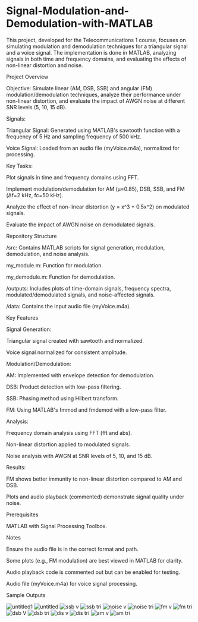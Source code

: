 # Signal-Modulation-and-Demodulation-with-MATLAB
This project, developed for the Telecommunications 1 course, focuses on simulating modulation and demodulation techniques for a triangular signal and a voice signal. The implementation is done in MATLAB, analyzing signals in both time and frequency domains, and evaluating the effects of non-linear distortion and noise.

Project Overview





Objective: Simulate linear (AM, DSB, SSB) and angular (FM) modulation/demodulation techniques, analyze their performance under non-linear distortion, and evaluate the impact of AWGN noise at different SNR levels (5, 10, 15 dB).



Signals:





Triangular Signal: Generated using MATLAB's sawtooth function with a frequency of 5 Hz and sampling frequency of 500 kHz.



Voice Signal: Loaded from an audio file (myVoice.m4a), normalized for processing.



Key Tasks:





Plot signals in time and frequency domains using FFT.



Implement modulation/demodulation for AM (μ=0.85), DSB, SSB, and FM (Δf=2 kHz, fc=50 kHz).



Analyze the effect of non-linear distortion (y = x^3 + 0.5x^2) on modulated signals.



Evaluate the impact of AWGN noise on demodulated signals.

Repository Structure





/src: Contains MATLAB scripts for signal generation, modulation, demodulation, and noise analysis.





my_module.m: Function for modulation.



my_demodule.m: Function for demodulation.



/outputs: Includes plots of time-domain signals, frequency spectra, modulated/demodulated signals, and noise-affected signals.



/data: Contains the input audio file (myVoice.m4a).

Key Features





Signal Generation:





Triangular signal created with sawtooth and normalized.



Voice signal normalized for consistent amplitude.



Modulation/Demodulation:





AM: Implemented with envelope detection for demodulation.



DSB: Product detection with low-pass filtering.



SSB: Phasing method using Hilbert transform.



FM: Using MATLAB's fmmod and fmdemod with a low-pass filter.



Analysis:





Frequency domain analysis using FFT (fft and abs).



Non-linear distortion applied to modulated signals.



Noise analysis with AWGN at SNR levels of 5, 10, and 15 dB.



Results:





FM shows better immunity to non-linear distortion compared to AM and DSB.



Plots and audio playback (commented) demonstrate signal quality under noise.

Prerequisites





MATLAB with Signal Processing Toolbox.


Notes





Ensure the audio file is in the correct format and path.



Some plots (e.g., FM modulation) are best viewed in MATLAB for clarity.



Audio playback code is commented out but can be enabled for testing.


Audio file (myVoice.m4a) for voice signal processing.

Sample Outputs




![untitled1](https://github.com/user-attachments/assets/584bcb22-929b-4cb7-9912-fadf6fe30020)
![untitled](https://github.com/user-attachments/assets/aa7de973-0597-4a42-9f61-7f8ec75138d1)
![ssb v](https://github.com/user-attachments/assets/8571e7e7-a170-40b0-8048-fcdc9a9e3643)
![ssb tri](https://github.com/user-attachments/assets/d1fad2a8-f614-4c0a-a3da-adc7d128b958)
![noise v](https://github.com/user-attachments/assets/00a37ee9-9efd-4ea6-bd3f-712a31bffb41)
![noise tri](https://github.com/user-attachments/assets/52c63e09-7d3e-42f4-a6b6-653df5a808ac)
![fm v](https://github.com/user-attachments/assets/ca7ac178-b045-40db-9182-dddfb0e3e719)
![fm tri](https://github.com/user-attachments/assets/e56328a6-2b03-4899-aa0f-2ded840b8c08)
![dsb V](https://github.com/user-attachments/assets/bad589cc-75d6-4a62-b9b1-1960adc63d55)
![dsb tri](https://github.com/user-attachments/assets/f3fa7abe-bcf4-45d8-a57a-783424bb4516)
![dis v](https://github.com/user-attachments/assets/f81b54c8-1983-4689-9d51-fa9d489ba89f)
![dis tri](https://github.com/user-attachments/assets/8056996e-1fbc-4d73-8fd2-c3fba6ba31d0)
![am v](https://github.com/user-attachments/assets/c63e693f-935d-4d6c-8b89-9227d8bbf093)
![am tri](https://github.com/user-attachments/assets/20c78103-a08f-4fae-b29c-8f13469121c9)




